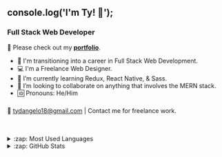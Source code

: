 ## console.log('I'm Ty! 👋');

### Full Stack Web Developer
:floppy_disk: Please check out my [**portfolio**](https://tydangelo18.github.io/react-portfolio/#/). 

- :running: I'm transitioning into a career in Full Stack Web Development. 
- :computer: I'm a Freelance Web Designer. 
- :notebook: I’m currently learning Redux, React Native, & Sass.
- :thought_balloon: I’m looking to collaborate on anything that involves the MERN stack. 
- :id: Pronouns: He/Him

###
:e-mail: tydangelo18@gmail.com | Contact me for freelance work.



<br />
<br />

<details>
  <summary>:zap: Most Used Languages</summary>

<img align="left" alt="Tyler's GitHub Top Languages" src="https://github-readme-stats.vercel.app/api/top-langs/?username=tydangelo18" />

</details>

<details>
  <summary>:zap: GitHub Stats</summary>

  <img align="left" alt="Tyler's GitHub Stats" src="https://github-readme-stats.vercel.app/api?username=tydangelo18&show_icons=true&hide_border=true" />

</details>






